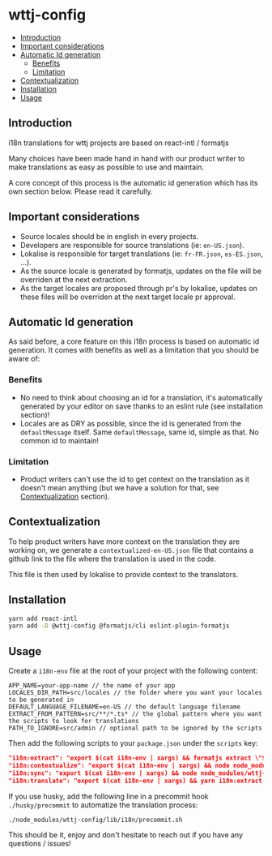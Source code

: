 # wttj-config <!-- omit in toc -->

- [Introduction](#introduction)
- [Important considerations](#important-considerations)
- [Automatic Id generation](#automatic-id-generation)
  - [Benefits](#benefits)
  - [Limitation](#limitation)
- [Contextualization](#contextualization)
- [Installation](#installation)
- [Usage](#usage)

## Introduction

i18n translations for wttj projects are based on react-intl / formatjs

Many choices have been made hand in hand with our product writer to make translations as easy as possible to use and maintain.

A core concept of this process is the automatic id generation which has its own section below. Please read it carefully.

## Important considerations

- Source locales should be in english in every projects.
- Developers are responsible for source translations (ie: `en-US.json`).
- Lokalise is responsible for target translations (ie: `fr-FR.json`, `es-ES.json`, …).
- As the source locale is generated by formatjs, updates on the file will be overriden at the next extraction.
- As the target locales are proposed through pr's by lokalise, updates on these files will be overriden at the next target locale pr approval.

## Automatic Id generation

As said before, a core feature on this i18n process is based on automatic id generation. It comes with benefits as well as a limitation that you should be aware of:

### Benefits

- No need to think about choosing an id for a translation, it's automatically generated by your editor on save thanks to an eslint rule (see installation section)!
- Locales are as DRY as possible, since the id is generated from the `defaultMessage` itself. Same `defaultMessage`, same id, simple as that. No common id to maintain!

### Limitation

- Product writers can't use the id to get context on the translation as it doesn't mean anything (but we have a solution for that, see [Contextualization](#contextualization) section).

## Contextualization

To help product writers have more context on the translation they are working on, we generate a `contextualized-en-US.json` file that contains a github link to the file where the translation is used in the code.

This file is then used by lokalise to provide context to the translators.

## Installation

```bash
yarn add react-intl
yarn add -D @wttj-config @formatjs/cli eslint-plugin-formatjs
```

## Usage

Create a `i18n-env` file at the root of your project with the following content:

```
APP_NAME=your-app-name // the name of your app
LOCALES_DIR_PATH=src/locales // the folder where you want your locales to be generated in
DEFAULT_LANGUAGE_FILENAME=en-US // the default language filename
EXTRACT_FROM_PATTERN=src/**/*.ts* // the global pattern where you want the scripts to look for translations
PATH_TO_IGNORE=src/admin // optional path to be ignored by the scripts
```

Then add the following scripts to your `package.json` under the `scripts` key:

```json
"i18n:extract": "export $(cat i18n-env | xargs) && formatjs extract \"$EXTRACT_FROM_PATTERN\" --ignore=\"{**/*.d.ts,$PATH_TO_IGNORE}\" --out-file $LOCALES_DIR_PATH/temp.json --flatten --format simple",
"i18n:contextualize": "export $(cat i18n-env | xargs) && node node_modules/wttj-config/lib/i18n/contextualize.mjs",
"i18n:sync": "export $(cat i18n-env | xargs) && node node_modules/wttj-config/lib/i18n/sync.mjs",
"i18n:translate": "export $(cat i18n-env | xargs) && yarn i18n:extract && yarn i18n:sync && yarn i18n:contextualize",
```

If you use husky, add the following line in a precommit hook `./husky/precommit` to automatize the translation process:

```shell
./node_modules/wttj-config/lib/i18n/precommit.sh
```

This should be it, enjoy and don't hesitate to reach out if you have any questions / issues!
